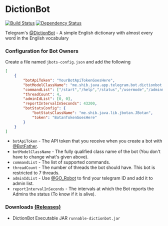 # DictionBot
[![Build Status](https://travis-ci.org/shibme/dictionbot.svg)](https://travis-ci.org/shibme/dictionbot)
[![Dependency Status](https://www.versioneye.com/user/projects/56adffd17e03c7003db6962a/badge.svg?style=flat)](https://www.versioneye.com/user/projects/56adffd17e03c7003db6962a)

Telegram's [@DictionBot](https://telegram.me/DictionBot) - A simple English dictionary with almost every word in the English vocabulary

### Configuration for Bot Owners
Create a file named `jbots-config.json` and add the following
```json
[
	{
		"botApiToken": "YourBotApiTokenGoesHere",
		"botModelClassName": "me.shib.java.app.telegram.bot.dictionbot.DictionBot",
		"commandList": ["/start","/help","/status","/usermode","/adminmode"],
		"threadCount": 4,
		"adminIdList": [0, 0],
		"reportIntervalInSeconds": 43200,
		"botStatsConfig": {
			"botStatsClassName": "me.shib.java.lib.jbotan.JBotan",
			"token": "BotanTokenGoesHere"
		}
	}
]
```
* `botApiToken` - The API token that you receive when you create a bot with [@BotFather](https://telegram.me/BotFather).
* `botModelClassName` - The fully qualified class name of the bot (You don't have to change what's given above).
* `commandList` - The list of supported commands.
* `threadCount` - The number of threads the bot should have. This bot is restricted to 7 threads.
* `adminIdList` - Use [@GO_Robot](https://telegram.me/GO_Robot) to find your telegram ID and add it to admin list.
* `reportIntervalInSeconds` - The intervals at which the Bot reports the Admins the status (To know if it is alive). 

### Downloads [(Releases)](https://github.com/shibme/dictionbot/releases)
* DictionBot Executable JAR `runnable-dictionbot.jar`